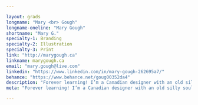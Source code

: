 ```yaml
---

layout: grads
longname: "Mary <br> Gough"
longname-oneline: "Mary Gough"
shortname: "Mary G."
specialty-1: Branding
specialty-2: Illustration
specialty-3: Print
link: "http://marygough.ca"
linkname: marygough.ca
email: "mary.gough@live.com"
linkedin: "https://www.linkedin.com/in/mary-gough-262695a7/"
behance: "https://www.behance.net/goug00352da4"
description: "Forever learning! I’m a Canadian designer with an old silly soul. You can catch me on the hill, howling with my dog and a beer in hand."
meta: "Forever learning! I’m a Canadian designer with an old silly soul. You can catch me on the hill, howling with my dog and a beer in hand."

---
```


